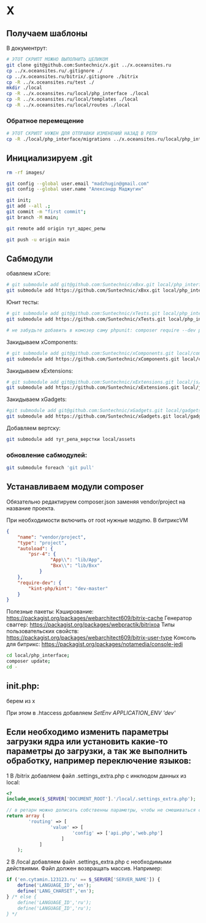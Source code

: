 # X


## Получаем шаблоны

В документрут:
```sh
# ЭТОТ СКРИПТ МОЖНО ВЫПОЛНИТЬ ЦЕЛИКОМ
git clone git@github.com:Suntechnic/x.git ../x.oceansites.ru
cp ../x.oceansites.ru/.gitignore ./
cp ../x.oceansites.ru/bitrix/.gitignore ./bitrix
cp -R ../x.oceansites.ru/test ./
mkdir ./local
cp -R ../x.oceansites.ru/local/php_interface ./local
cp -R ../x.oceansites.ru/local/templates ./local
cp -R ../x.oceansites.ru/local/routes ./local
```

### Обратное перемещение
```sh
# ЭТОТ СКРИПТ НУЖЕН ДЛЯ ОТПРАВКИ ИЗМЕНЕНИЙ НАЗАД В РЕПУ
cp -R ./local/php_interface/migrations ../x.oceansites.ru/local/php_interface/
```

## Инициализируем .git

```sh
rm -rf images/

git config --global user.email "madzhugin@gmail.com"
git config --global user.name "Александр Маджугин"

git init;
git add --all .;
git commit -m "first commit"; 
git branch -M main;

git remote add origin тут_адрес_репы

git push -u origin main
```

## Сабмодули

обавляем xCore:
```bash
# git submodule add git@github.com:Suntechnic/xBxx.git local/php_interface/lib/Bxx
git submodule add https://github.com/Suntechnic/xBxx.git local/php_interface/lib/Bxx
```

Юнит тесты:
```bash
# git submodule add git@github.com:Suntechnic/xTests.git local/php_interface/tests/Bxx
git submodule add https://github.com/Suntechnic/xTests.git local/php_interface/tests/Bxx

# не забудьте добавить в комозер саму phpunit: composer require --dev phpunit/phpunit
```

Закидываем xComponents:
```bash
# git submodule add git@github.com:Suntechnic/xComponents.git local/components/x
git submodule add https://github.com/Suntechnic/xComponents.git local/components/x
```

Закидываем xExtensions:
```bash
# git submodule add git@github.com:Suntechnic/xExtensions.git local/js/x
git submodule add https://github.com/Suntechnic/xExtensions.git local/js/x
```

Закидываем xGadgets:
```bash
#git submodule add git@github.com:Suntechnic/xGadgets.git local/gadgets/x
git submodule add https://github.com/Suntechnic/xGadgets.git local/gadgets/x
```

Добавляем вертску:
```bash
git submodule add тут_репа_верстки local/assets
```

### обновление сабмодулей:
```bash
git submodule foreach 'git pull'
```

## Устанавливаем модули composer

Обязательно редактируем composer.json заменяя vendor/project на название проекта.

При необходимости включить от root нужные модулю.
В битриксVM

```json
{
    "name": "vendor/project",
    "type": "project",
    "autoload": {
        "psr-4": {
                "App\\": "lib/App",
                "Bxx\\": "lib/Bxx"
            }
    },
    "require-dev": {
        "kint-php/kint": "dev-master"
    }
}
```

Полезные пакеты:
Кэширование: https://packagist.org/packages/webarchitect609/bitrix-cache
Генератор сваггер: https://packagist.org/packages/webpractik/bitrixoa
Типы пользовательских свойств: https://packagist.org/packages/webarchitect609/bitrix-user-type
Консоль для битрикс: https://packagist.org/packages/notamedia/console-jedi



```bash
cd local/php_interface;
composer update;
cd -
```

## init.php:

берем из x

При этом в .htaccess добавляем *SetEnv APPLICATION_ENV 'dev'*


## Если необходимо изменить параметры загрузки ядра или установить какие-то параметры до загрузки, а так же выполнить обработку, например переключение языков:

1 В /bitrix добавляем файл .settings_extra.php с инклюдом данных из local:
```php
<?
include_once($_SERVER['DOCUMENT_ROOT'].'/local/.settings_extra.php');

// в ретарн можно дописать собственны параметры, чтобы не смешиваться с говном из /bitrix/.settings.php
return array (
        'routing' => [
                'value' => [
                        'config' => ['api.php','web.php']
                    ]
            ]
    );
```

2 В /local добавляем файл .settings_extra.php с необходимыми действиями.
Файл должен возвращать массив.
Например:
```php
if ('en.cytamin.123123.ru' == $_SERVER['SERVER_NAME']) {
    define('LANGUAGE_ID','en');
    define('LANG_CHARSET','en');
} /* else {
    define('LANGUAGE_ID','ru');
    define('LANGUAGE_ID','ru');
} */
```
